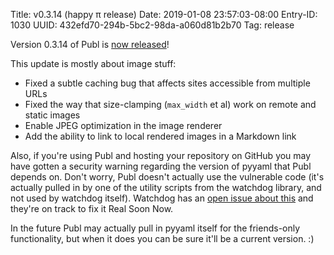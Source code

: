 Title: v0.3.14 (happy π release)
Date: 2019-01-08 23:57:03-08:00
Entry-ID: 1030
UUID: 432efd70-294b-5bc2-98da-a060d81b2b70
Tag: release

Version 0.3.14 of Publ is [now released](https://pypi.org/project/Publ/0.3.14/)!

This update is mostly about image stuff:

* Fixed a subtle caching bug that affects sites accessible from multiple URLs
* Fixed the way that size-clamping (`max_width` et al) work on remote and static images
* Enable JPEG optimization in the image renderer
* Add the ability to link to local rendered images in a Markdown link

Also, if you're using Publ and hosting your repository on GitHub you may have gotten a security warning regarding the version of pyyaml that Publ depends on. Don't worry, Publ doesn't actually use the vulnerable code (it's actually pulled in by one of the utility scripts from the watchdog library, and not used by watchdog itself). Watchdog has an [open issue about this](https://github.com/gorakhargosh/watchdog/issues/297) and they're on track to fix it Real Soon Now.

In the future Publ may actually pull in pyyaml itself for the friends-only functionality, but when it does you can be sure it'll be a current version. :)
